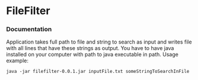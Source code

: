 # FileFilter

### Documentation
Application takes full path to file and string to search as input and writes file with all lines that have these strings as output.
You have to have java installed on your computer with path to java executable in path.
Usage example:
```aidl
java -jar filefilter-0.0.1.jar inputFile.txt someStringToSearchInFile
```
